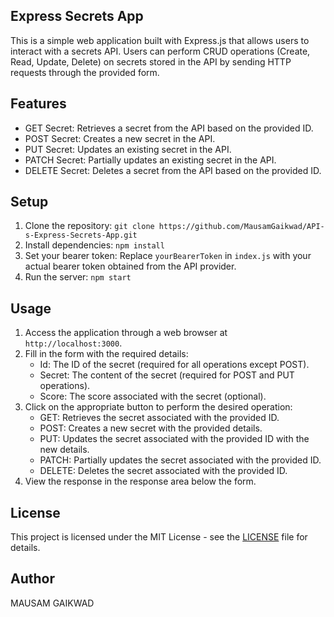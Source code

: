 ## Express Secrets App
This is a simple web application built with Express.js that allows users to interact with a secrets API. Users can perform CRUD operations (Create, Read, Update, Delete) on secrets stored in the API by sending HTTP requests through the provided form.

## Features
* GET Secret: Retrieves a secret from the API based on the provided ID.
* POST Secret: Creates a new secret in the API.
* PUT Secret: Updates an existing secret in the API.
* PATCH Secret: Partially updates an existing secret in the API.
* DELETE Secret: Deletes a secret from the API based on the provided ID.
## Setup
1. Clone the repository: `git clone https://github.com/MausamGaikwad/API-s-Express-Secrets-App.git`
2. Install dependencies: `npm install`
3. Set your bearer token: Replace `yourBearerToken` in `index.js` with your actual bearer token obtained from the API provider.
4. Run the server: `npm start`
## Usage
1. Access the application through a web browser at `http://localhost:3000`.   
2. Fill in the form with the required details:
   * Id: The ID of the secret (required for all operations except POST).
   * Secret: The content of the secret (required for POST and PUT operations).
   * Score: The score associated with the secret (optional).
3. Click on the appropriate button to perform the desired operation:
   * GET: Retrieves the secret associated with the provided ID.
   * POST: Creates a new secret with the provided details.
   * PUT: Updates the secret associated with the provided ID with the new details.
   * PATCH: Partially updates the secret associated with the provided ID.
   * DELETE: Deletes the secret associated with the provided ID.
4. View the response in the response area below the form.
## License
This project is licensed under the MIT License - see the [LICENSE](LICENSE) file for details.

## Author
MAUSAM GAIKWAD
